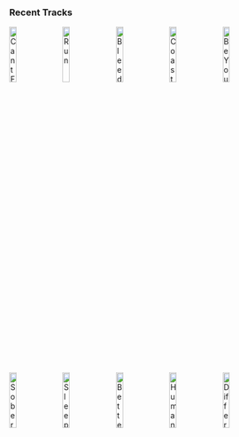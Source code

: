 ### Recent Tracks
[<img src='https://lastfm.freetls.fastly.net/i/u/300x300/8a54e33c0046d4752bcf56b37adaa97c.png' width='16%' height='16%' alt='Cant Feel My Face'>](https://www.last.fm/music/the%2bweeknd/_/can%2527t%2bfeel%2bmy%2bface)&nbsp;&nbsp;&nbsp;&nbsp;[<img src='https://lastfm.freetls.fastly.net/i/u/300x300/f0959abbb0194512c54f00460cffd7ce.png' width='16%' height='16%' alt='Run'>](https://www.last.fm/music/coin/_/run)&nbsp;&nbsp;&nbsp;&nbsp;[<img src='https://lastfm.freetls.fastly.net/i/u/300x300/ecae82853b784726c7e2c4e2ba55a4fd.png' width='16%' height='16%' alt='Bleeding Out'>](https://www.last.fm/music/imagine%2bdragons/_/bleeding%2bout)&nbsp;&nbsp;&nbsp;&nbsp;[<img src='https://lastfm.freetls.fastly.net/i/u/300x300/601ae9575c024c45cc59599cf69d8ea2.png' width='16%' height='16%' alt='Coast'>](https://www.last.fm/music/halfnoise/_/coast)&nbsp;&nbsp;&nbsp;&nbsp;[<img src='https://lastfm.freetls.fastly.net/i/u/300x300/1912b6cae2e96971d0356a08197e9847.png' width='16%' height='16%' alt='Be Your Man'>](https://www.last.fm/music/rhys%2blewis/_/be%2byour%2bman)&nbsp;&nbsp;&nbsp;&nbsp;<br>[<img src='https://lastfm.freetls.fastly.net/i/u/300x300/d23ad48276498bd14565ecb1f028af83.png' width='16%' height='16%' alt='Sober Up (feat. Rivers Cuomo)'>](https://www.last.fm/music/ajr/_/sober%2bup%2b%2528feat.%2brivers%2bcuomo%2529)&nbsp;&nbsp;&nbsp;&nbsp;[<img src='https://lastfm.freetls.fastly.net/i/u/300x300/ea77f864eff0a4283fa30b8edade7ddb.png' width='16%' height='16%' alt='Sleep on the Floor'>](https://www.last.fm/music/the%2blumineers/_/sleep%2bon%2bthe%2bfloor)&nbsp;&nbsp;&nbsp;&nbsp;[<img src='https://lastfm.freetls.fastly.net/i/u/300x300/96932aaf906641179052b5faa84292b6.png' width='16%' height='16%' alt='Better Life'>](https://www.last.fm/music/paper%2broute/_/better%2blife)&nbsp;&nbsp;&nbsp;&nbsp;[<img src='https://lastfm.freetls.fastly.net/i/u/300x300/9a8488ad4896580730b7ce12877bc278.png' width='16%' height='16%' alt='Human'>](https://www.last.fm/music/the%2bkillers/_/human)&nbsp;&nbsp;&nbsp;&nbsp;[<img src='https://lastfm.freetls.fastly.net/i/u/300x300/d235e5e2780fefef901cd8c2d185f877.png' width='16%' height='16%' alt='Different Colors'>](https://www.last.fm/music/walk%2bthe%2bmoon/_/different%2bcolors)&nbsp;&nbsp;&nbsp;&nbsp;<br>